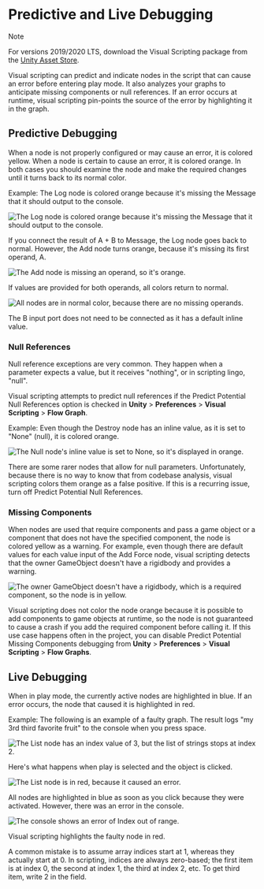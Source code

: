 # Predictive and Live Debugging

> [!NOTE]
> For versions 2019/2020 LTS, download the Visual Scripting package from the [Unity Asset Store](https://assetstore.unity.com/packages/tools/visual-bolt-163802).

Visual scripting can predict and indicate nodes in the script that can cause an error before entering play mode. It also analyzes your graphs to anticipate missing components or null references. If an error occurs at runtime, visual scripting  pin-points the source of the error by highlighting it in the graph.

## Predictive Debugging

When a node is not properly configured or may cause an error, it is colored yellow. When a node is certain to cause an error, it is colored orange. In both cases you should examine the node and make the required changes until it turns back to its normal color.

Example: The Log node is colored orange because it's missing the Message that it should output to the console.


![The Log node is colored orange because it's missing the Message that it should output to the console.](images/vs-debug-log-node-error.png)


If you connect the result of A + B to Message, the Log node goes back to normal. However, the Add node  turns orange, because it's missing its first operand, A.


![The Add node is missing an operand, so it's orange.](images/vs-debug-add-node-error.png)


If values are provided for both operands, all colors return to normal.


![All nodes are in normal color, because there are no missing operands.](images/vs-debug-nodes-correct.png)

The B input port does not need to be connected as it has a default inline value.

### Null References

Null reference exceptions are very common. They happen when a parameter expects a value, but it receives "nothing", or in scripting lingo, "null".

Visual scripting attempts to predict null references if the Predict Potential Null References option is checked in **Unity** > **Preferences** > **Visual Scripting** > **Flow Graph**.

Example: Even though the Destroy node has an inline value, as it is set to "None" (null), it is colored orange.

![The Null node's inline value is set to None, so it's displayed in orange.](images/vs-debug-null-reference.png)

There are some rarer nodes that allow for null parameters. Unfortunately, because there is no way to know that from codebase analysis, visual scripting colors them orange as a false positive. If this is a recurring issue, turn off Predict Potential Null References.

### Missing Components

When nodes are used that require components and pass a game object or a component that does not have the specified component, the node is colored yellow as a warning. For example, even though there are default values for each value input of the Add Force node, visual scripting detects that the owner GameObject doesn't have a rigidbody and provides a warning.

![The owner GameObject doesn't have a rigidbody, which is a required component, so the node is in yellow.](images/vs-debug-missing-component.png)

Visual scripting does not color the node orange because it is possible to add components to game objects at runtime, so the node is not guaranteed to cause a crash if you add the required component before calling it. If this use case happens often in the project, you can disable Predict Potential Missing Components debugging from **Unity** > **Preferences** > **Visual Scripting** > **Flow Graphs**.

## Live Debugging

When in play mode, the currently active nodes are highlighted in blue. If an error occurs, the node that caused it is highlighted in red.

Example: The following is an example of a faulty graph. The result logs "my 3rd third favorite fruit" to the console when you press space. 

![The List node has an index value of 3, but the list of strings stops at index 2.](images/vs-debug-faulty-node-example.png)


Here's what happens when play is selected and the object is clicked.


![The List node is in red, because it caused an error.](images/vs-debug-faulty-node-highlighted.png)


All nodes are highlighted in blue as soon as you click because they were activated. However, there was an error in the console.


![The console shows an error of Index out of range.](images/vs-debug-faulty-node-console-error.png)


Visual scripting highlights the faulty node in red.

A common mistake is to assume array indices start at 1, whereas they actually start at 0. In scripting, indices are always zero-based; the first item is at index 0, the second at index 1, the third at index 2, etc. To get third item, write 2 in the field.
